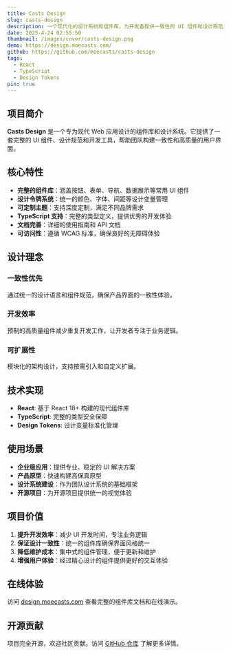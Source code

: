 ```yaml
---
title: Casts Design
slug: casts-design
description: 一个现代化的设计系统和组件库，为开发者提供一致性的 UI 组件和设计规范。
date: 2025-4-24 02:55:50
thumbnail: /images/cover/casts-design.png
demo: https://design.moecasts.com/
github: https://github.com/moecasts/casts-design
tags:
  - React
  - TypeScript
  - Design Tokens
pin: true
---
```


## 项目简介

**Casts Design** 是一个专为现代 Web 应用设计的组件库和设计系统。它提供了一套完整的 UI 组件、设计规范和开发工具，帮助团队构建一致性和高质量的用户界面。

## 核心特性

- **完整的组件库**：涵盖按钮、表单、导航、数据展示等常用 UI 组件
- **设计令牌系统**：统一的颜色、字体、间距等设计变量管理
- **可定制主题**：支持深度定制，满足不同品牌需求
- **TypeScript 支持**：完整的类型定义，提供优秀的开发体验
- **文档完善**：详细的使用指南和 API 文档
- **可访问性**：遵循 WCAG 标准，确保良好的无障碍体验

## 设计理念

### 一致性优先

通过统一的设计语言和组件规范，确保产品界面的一致性体验。

### 开发效率

预制的高质量组件减少重复开发工作，让开发者专注于业务逻辑。

### 可扩展性

模块化的架构设计，支持按需引入和自定义扩展。

## 技术实现

- **React**: 基于 React 18+ 构建的现代组件库
- **TypeScript**: 完整的类型安全保障
- **Design Tokens**: 设计变量标准化管理

## 使用场景

- **企业级应用**：提供专业、稳定的 UI 解决方案
- **产品原型**：快速构建高保真原型
- **设计系统建设**：作为团队设计系统的基础框架
- **开源项目**：为开源项目提供统一的视觉体验

## 项目价值

1. **提升开发效率**：减少 UI 开发时间，专注业务逻辑
2. **保证设计一致性**：统一的组件库确保界面风格统一
3. **降低维护成本**：集中式的组件管理，便于更新和维护
4. **增强用户体验**：经过精心设计的组件提供更好的交互体验

## 在线体验

访问 [design.moecasts.com](https://design.moecasts.com/) 查看完整的组件库文档和在线演示。

## 开源贡献

项目完全开源，欢迎社区贡献。访问 [GitHub 仓库](https://github.com/moecasts/casts-design) 了解更多详情。
